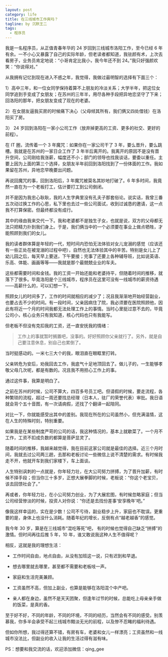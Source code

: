 ```yaml
---
layout: post
category: life
title: 在三线城市工作爽吗？
tagline: by 沉默王二
tags: 
  - 程序员
---
```


我是一名程序员，从正值青春年华的 24 岁回到三线城市洛阳工作，至今已经 6 年有余。一不小心又暴露了自己的实际年龄，但老读者都知道，我驻颜有术，上次去看房子，业务员肯定地说：“小哥肯定比我小，我今年还不到 24。”我只好强颜欢笑：“你说得对。”

<!--more-->

从我拥有记忆到现在进入不惑之年，我觉得，我做过最明智的选择有下面三个：

1）高中三年，和一位女同学保持着算不上朋友的冷淡关系；大学半年，把这位女同学追到手变成了女朋友；在苏州的三年半，用尽各种手段把异地恋坚守了下来；回洛阳的那年，把女朋友变成了现在的老婆。
 
2）在女朋友逼我买房的时候痛下决心（父母倾其所有，我们俩又四处借钱）在洛阳买了房。

3） 24 岁回到洛阳在一家小公司工作（放弃掉更高的工资、更多的社交、更好的前程）。 

在 IT 圈，流传着一个 3 年魔咒：如果你在一家公司干了 3 年，要么晋升，要么跳槽。我就是在苏州的一家日企工作了 3 年半后离开的。我离开的原因不是没有晋升空间，公司刚给我涨薪，幅度还不小；部门的领导也找我谈话，要委以重任。主要上因为上面的第三个选择，女朋友半年前回到洛阳找到了一份体面的工作。我如果留在苏州，异地恋早晚要出问题。

再说回魔咒的事，回到洛阳后，3 年魔咒被莫名其妙地打破了。6 年多时间，我竟然一直在为一个老板打工，估计要打工到公司倒闭。

并不是因为我忠心耿耿，我的人生字典里没有孔夫子那套俗论。说实话，我曾三番五次动过换工作的心思，私下里也去过一些公司面试，收到过诚恳的邀请，这一点我不打算保密。但最终都没有成行。

其中的缘由我来交代一下。我和老婆都不是独生子女，也就是说，双方的父母都无法只把精力扑到我们身上。于是，我们俩当中的一个必须要在事业上做点牺牲，才能照顾到我们的女儿。

我的读者群体算是年轻的一代，短时间内恐怕无法体验对女儿宠溺的感觉（应该还有一些正处在被宠溺的过程中吧），自然也无法体验其中的辛苦。特别是女儿上了幼儿园之后，每天早上要送，下午要接；完事了还要上各种辅导班，比如说英语、乐高、体能、画画等等——我就是那个最兢兢业业的车夫。

这些都需要时间和金钱。我的工资一开始还能和老婆持平，但随着时间的推移，就落下了很多。毕竟洛阳是个三线城市，程序员在这里可没有一线城市的薪资待遇——高薪什么的，可以幻想一下。

照顾女儿的时间多了，工作的时间就相应的减少了；况且我渐渐地开始经营副业，也要占去不少的时间。有一段时间，父亲因病住了院，我必须要在医院照顾他，因此有将近一个月的时间我都无法处理工作上的事情。当时心里挺过意不去的，毕竟公司小，核心业务只有我知道，核心代码也只有我能写。

但老板不但没有克扣我的工资，还一直安抚我的情绪：

>工作上的事就暂时搁置吧，没事的。好好照顾你父亲就行了。另外，就是自己要注意休息，别自己也累倒了。

当时挺感动的。一米七三大个的我，眼泪直在眼眶里打转。

父亲转危为安后，劝我回去工作，我底气十足地顶回去了。做儿子的，一生能够孝敬父母几次呢，都是有数的。况且我不用担心工作上的事。

通过这件事，我算是明白了。

之前在苏州的时候，公司不算大，四百多号员工吧。但请假的时候，要走流程，各种繁琐的流程，超过一周还要找总经理（日本人，驻厂的荣誉代表）审批。我日语就会背个五十音图，有一次请病假，还找了个翻译一起陪同。

对比一下，你就能感受出其中的差别。我现在所在的公司虽然小，但充满温情，这在人生的特殊时刻，特别重要。

如果我是在某些制度严苛的公司的话，我这种情况的，基本上就歇菜了。一个月不工作，工资不扣成负数的都算是菩萨显灵了。

随着时间的推移，我越来越觉得，我在目前这家公司就是最佳的选择。近三个月时间，我就去过公司两三趟，去那和老板讨论一些微信上说不清楚的需求。有时候我走不开，他就开车到我们家楼下，车上面谈。

人生特别讽刺的一点就是，你年轻力壮，在大公司努力拼搏，为了晋升加薪，有时候不择手段；但当你三十多岁，正想大展拳脚的时候，老板说：“你这个老宝贝，该去回馈社会了。”

再或者，你年轻力壮，在小公司努力创业，为了大展宏图，有时候忽略家庭；但当公司经营惨淡的时候，投资人对你说：“你还是去找份差事‘安享晚年’吧。”

像我这样幸运的，实在是少数！公司不亏待，副业稳步上升，家庭也不耽误。更重要的是，身体上也没什么消耗。随着年纪的增长，反倒有点“越老越香”的感觉。


我今年 30 岁，算是在三线城市“混吃等死”吧， 有的时候也觉得自己缺乏“拼搏”的激情。但时间再往后推 5 年，10 年，谁又敢说我这种人生不值得呢？

相反，这就是我的理想生活：

- 工作时间自由，地点自由，从没有加班这一说，只有迟到和早退。

- 想去哪里就去哪里，甚至都不需要和老板吱一声。

- 家庭和生活完美兼顾。

- 工资虽然不高，但加上副业，也算是能够在洛阳混个中产吧。

- 亲人都在身边，虽然不是天天团聚，但逢年过节的时候，总能吃上母亲亲手做的饭菜，是真的香。

至于好不好，不同的年龄，不同的环境，不同的经历，当然会有不同的感受。别羡慕我，你多半会承受不起三线城市黯淡无光的前程，以及惨不忍睹的福利待遇。

但如你所想，我过得还算不错，有房有车，老婆和女儿一样漂亮；工资虽然和一线城市没法比，但副业的收入让我的生活过得有滋有味。

PS：想要和我交流的话，欢迎添加微信：qing_gee














